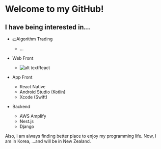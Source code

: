 Welcome to my GitHub!
==

I have being interested in...
--
- 💵Algorithm Trading
  -  ...
  
- Web Front 
  - ![alt text](https://cdn4.iconfinder.com/data/icons/logos-3/600/React.js_logo-1024.png)React 

- App Front
  - React Native
  - Android Studio (Kotlin)
  - Xcode (Swift)
  
- Backend
  - AWS Amplify
  - Nest.js
  - Django
  
 Also, I am always finding better place to enjoy my programming life.
 Now, I am in Korea, ...and will be in New Zealand.
